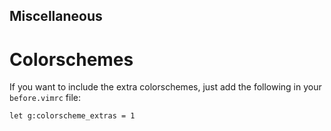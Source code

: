 Miscellaneous
-------------

Colorschemes
============

If you want to include the extra colorschemes, just add the following in
your `before.vimrc` file:

    let g:colorscheme_extras = 1
